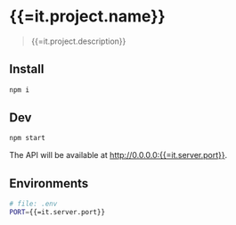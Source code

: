 # {{=it.project.name}}

> {{=it.project.description}}

## Install

```bash
npm i
```

## Dev

```bash
npm start
```

The API will be available at http://0.0.0.0:{{=it.server.port}}.

## Environments

```bash
# file: .env
PORT={{=it.server.port}}
```
